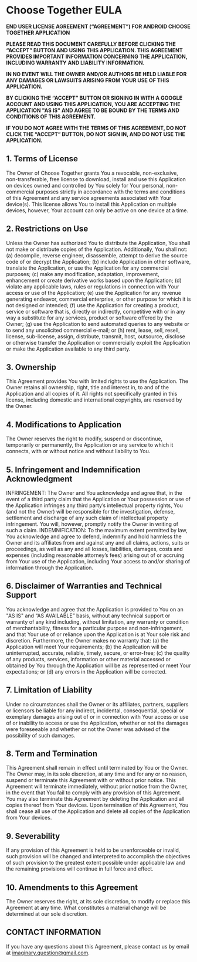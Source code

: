 # Choose Together EULA

**END USER LICENSE AGREEMENT (“AGREEMENT”) FOR ANDROID CHOOSE TOGETHER APPLICATION**

**PLEASE READ THIS DOCUMENT CAREFULLY BEFORE CLICKING THE “ACCEPT” BUTTON AND USING THIS APPLICATION. THIS AGREEMENT PROVIDES IMPORTANT INFORMATION CONCERNING THE APPLICATION, INCLUDING WARRANTY AND LIABILITY INFORMATION.**

**IN NO EVENT WILL THE OWNER AND/OR AUTHORS BE HELD LIABLE FOR ANY DAMAGES OR LAWSUITS ARISING FROM YOUR USE OF THIS APPLICATION.**

**BY CLICKING THE “ACCEPT” BUTTON OR SIGNING IN WITH A GOOGLE ACCOUNT AND USING THIS APPLICATION, YOU ARE ACCEPTING THE APPLICATION "AS IS" AND AGREE TO BE BOUND BY THE TERMS AND CONDITIONS OF THIS AGREEMENT.**

**IF YOU DO NOT AGREE WITH THE TERMS OF THIS AGREEMENT, DO NOT CLICK THE “ACCEPT” BUTTON, DO NOT SIGN IN, AND DO NOT USE THE APPLICATION.**


## 1. Terms of License
The Owner of Choose Together grants You a revocable, non-exclusive, non-transferable, free license to download, install and use this Application on devices owned and controlled by You solely for Your personal, non-commercial purposes strictly in accordance with the terms and conditions of this Agreement and any service agreements associated with Your device(s). This license allows You to install this Application on multiple devices, however, Your account can only be active on one device at a time.

## 2. Restrictions on Use
Unless the Owner has authorized You to distribute the Application, You shall not make or distribute copies of the Application. Additionally, You shall not: (a) decompile, reverse engineer, disassemble, attempt to derive the source code of or decrypt the Application; (b) include Application in other software, translate the Application, or use the Application for any commercial purposes; (c) make any modification, adaptation, improvement, enhancement or create derivative works based upon the Application; (d) violate any applicable laws, rules or regulations in connection with Your access or use of the Application; (e) use the Application for any revenue generating endeavor, commercial enterprise, or other purpose for which it is not designed or intended; (f) use the Application for creating a product, service or software that is, directly or indirectly, competitive with or in any way a substitute for any services, product or software offered by the Owner; (g) use the Application to send automated queries to any website or to send any unsolicited commercial e-mail; or (h) rent, lease, sell, resell, license, sub-license, assign, distribute, transmit, host, outsource, disclose or otherwise transfer the Application or commercially exploit the Application or make the Application available to any third party.

## 3. Ownership
This Agreement provides You with limited rights to use the Application. The Owner retains all ownership, right, title and interest in, to and of the Application and all copies of it. All rights not specifically granted in this license, including domestic and international copyrights, are reserved by the Owner.

## 4. Modifications to Application
The Owner reserves the right to modify, suspend or discontinue, temporarily or permanently, the Application or any service to which it connects, with or without notice and without liability to You.

## 5. Infringement and Indemnification Acknowledgment
INFRINGEMENT: The Owner and You acknowledge and agree that, in the event of a third party claim that the Application or Your possession or use of the Application infringes any third party’s intellectual property rights, You (and not the Owner) will be responsible for the investigation, defense, settlement and discharge of any such claim of intellectual property infringement. You will, however, promptly notify the Owner in writing of such a claim.
INDEMNIFICATION: To the maximum extent permitted by law, You acknowledge and agree to defend, indemnify and hold harmless the Owner and its affiliates from and against any and all claims, actions, suits or proceedings, as well as any and all losses, liabilities, damages, costs and expenses (including reasonable attorney’s fees) arising out of or accruing from Your use of the Application, including Your access to and/or sharing of information through the Application.

## 6. Disclaimer of Warranties and Technical Support
You acknowledge and agree that the Application is provided to You on an "AS IS" and “AS AVAILABLE” basis, without any technical support or warranty of any kind including, without limitation, any warranty or condition of merchantability, fitness for a particular purpose and non-infringement, and that Your use of or reliance upon the Application is at Your sole risk and discretion. Furthermore, the Owner makes no warranty that: (a) the Application will meet Your requirements; (b) the Application will be uninterrupted, accurate, reliable, timely, secure, or error-free; (c) the quality of any products, services, information or other material accessed or obtained by You through the Application will be as represented or meet Your expectations; or (d) any errors in the Application will be corrected.

## 7. Limitation of Liability
Under no circumstances shall the Owner or its affiliates, partners, suppliers or licensors be liable for any indirect, incidental, consequential, special or exemplary damages arising out of or in connection with Your access or use of or inability to access or use the Application, whether or not the damages were foreseeable and whether or not the Owner was advised of the possibility of such damages. 

## 8. Term and Termination
This Agreement shall remain in effect until terminated by You or the Owner. The Owner may, in its sole discretion, at any time and for any or no reason, suspend or terminate this Agreement with or without prior notice. This Agreement will terminate immediately, without prior notice from the Owner, in the event that You fail to comply with any provision of this Agreement. You may also terminate this Agreement by deleting the Application and all copies thereof from Your devices. Upon termination of this Agreement, You shall cease all use of the Application and delete all copies of the Application from Your devices.

## 9. Severability
If any provision of this Agreement is held to be unenforceable or invalid, such provision will be changed and interpreted to accomplish the objectives of such provision to the greatest extent possible under applicable law and the remaining provisions will continue in full force and effect.

## 10. Amendments to this Agreement
The Owner reserves the right, at its sole discretion, to modify or replace this Agreement at any time. What constitutes a material change will be determined at our sole discretion.


## CONTACT INFORMATION
If you have any questions about this Agreement, please contact us by email at imaginary.question@gmail.com.